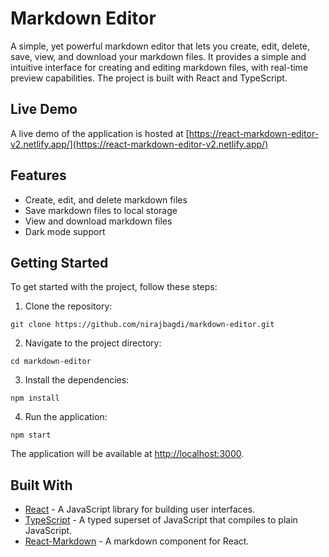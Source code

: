 # Markdown Editor

A simple, yet powerful markdown editor that lets you create, edit, delete, save, view, and download your markdown files. It provides a simple and intuitive interface for creating and editing markdown files, with real-time preview capabilities. The project is built with React and TypeScript.

## Live Demo

A live demo of the application is hosted at [https://react-markdown-editor-v2.netlify.app/](https://react-markdown-editor-v2.netlify.app/)

## Features

-   Create, edit, and delete markdown files
-   Save markdown files to local storage
-   View and download markdown files
-   Dark mode support

## Getting Started

To get started with the project, follow these steps:

1.  Clone the repository:

`git clone https://github.com/nirajbagdi/markdown-editor.git`

2.  Navigate to the project directory:

`cd markdown-editor`

3.  Install the dependencies:

`npm install`

4.  Run the application:

`npm start`

The application will be available at [http://localhost:3000](http://localhost:3000/).

## Built With

-   [React](https://reactjs.org/) - A JavaScript library for building user interfaces.
-   [TypeScript](https://www.typescriptlang.org/) - A typed superset of JavaScript that compiles to plain JavaScript.
-   [React-Markdown](https://github.com/remarkjs/react-markdown) - A markdown component for React.
